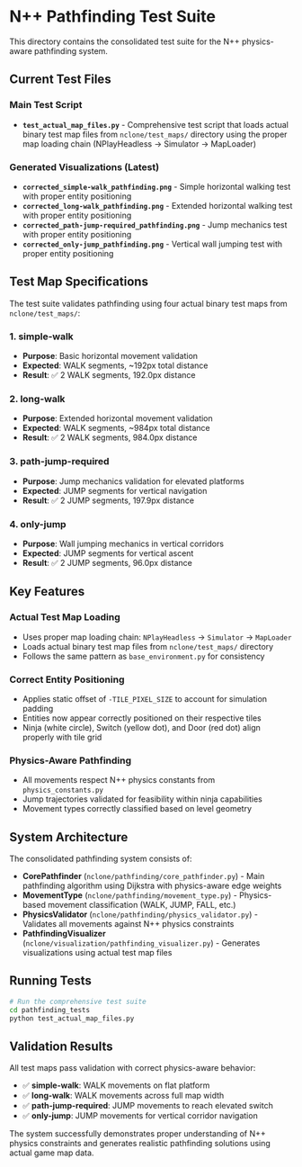 # N++ Pathfinding Test Suite

This directory contains the consolidated test suite for the N++ physics-aware pathfinding system.

## Current Test Files

### Main Test Script
- **`test_actual_map_files.py`** - Comprehensive test script that loads actual binary test map files from `nclone/test_maps/` directory using the proper map loading chain (NPlayHeadless → Simulator → MapLoader)

### Generated Visualizations (Latest)
- **`corrected_simple-walk_pathfinding.png`** - Simple horizontal walking test with proper entity positioning
- **`corrected_long-walk_pathfinding.png`** - Extended horizontal walking test with proper entity positioning
- **`corrected_path-jump-required_pathfinding.png`** - Jump mechanics test with proper entity positioning
- **`corrected_only-jump_pathfinding.png`** - Vertical wall jumping test with proper entity positioning

## Test Map Specifications

The test suite validates pathfinding using four actual binary test maps from `nclone/test_maps/`:

### 1. simple-walk
- **Purpose**: Basic horizontal movement validation
- **Expected**: WALK segments, ~192px total distance
- **Result**: ✅ 2 WALK segments, 192.0px distance

### 2. long-walk  
- **Purpose**: Extended horizontal movement validation
- **Expected**: WALK segments, ~984px total distance
- **Result**: ✅ 2 WALK segments, 984.0px distance

### 3. path-jump-required
- **Purpose**: Jump mechanics validation for elevated platforms
- **Expected**: JUMP segments for vertical navigation
- **Result**: ✅ 2 JUMP segments, 197.9px distance

### 4. only-jump
- **Purpose**: Wall jumping mechanics in vertical corridors
- **Expected**: JUMP segments for vertical ascent
- **Result**: ✅ 2 JUMP segments, 96.0px distance

## Key Features

### Actual Test Map Loading
- Uses proper map loading chain: `NPlayHeadless` → `Simulator` → `MapLoader`
- Loads actual binary test map files from `nclone/test_maps/` directory
- Follows the same pattern as `base_environment.py` for consistency

### Correct Entity Positioning
- Applies static offset of `-TILE_PIXEL_SIZE` to account for simulation padding
- Entities now appear correctly positioned on their respective tiles
- Ninja (white circle), Switch (yellow dot), and Door (red dot) align properly with tile grid

### Physics-Aware Pathfinding
- All movements respect N++ physics constants from `physics_constants.py`
- Jump trajectories validated for feasibility within ninja capabilities
- Movement types correctly classified based on level geometry

## System Architecture

The consolidated pathfinding system consists of:

- **CorePathfinder** (`nclone/pathfinding/core_pathfinder.py`) - Main pathfinding algorithm using Dijkstra with physics-aware edge weights
- **MovementType** (`nclone/pathfinding/movement_type.py`) - Physics-based movement classification (WALK, JUMP, FALL, etc.)
- **PhysicsValidator** (`nclone/pathfinding/physics_validator.py`) - Validates all movements against N++ physics constraints
- **PathfindingVisualizer** (`nclone/visualization/pathfinding_visualizer.py`) - Generates visualizations using actual test map files

## Running Tests

```bash
# Run the comprehensive test suite
cd pathfinding_tests
python test_actual_map_files.py
```

## Validation Results

All test maps pass validation with correct physics-aware behavior:
- ✅ **simple-walk**: WALK movements on flat platform
- ✅ **long-walk**: WALK movements across full map width  
- ✅ **path-jump-required**: JUMP movements to reach elevated switch
- ✅ **only-jump**: JUMP movements for vertical corridor navigation

The system successfully demonstrates proper understanding of N++ physics constraints and generates realistic pathfinding solutions using actual game map data.